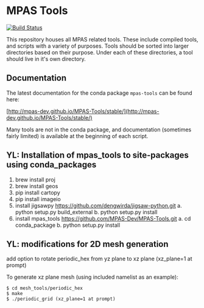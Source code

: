 # MPAS Tools

[![Build Status](https://dev.azure.com/MPAS-Dev/MPAS-Tools%20testing/_apis/build/status/MPAS-Dev.MPAS-Tools?branchName=master)](https://dev.azure.com/MPAS-Dev/MPAS-Tools%20testing/_build/latest?definitionId=4&branchName=master)

This repository houses all MPAS related tools. These include compiled tools,
and scripts with a variety of purposes. Tools should be sorted into larger
directories based on their purpose. Under each of these directories, a tool
should live in it's own directory.

## Documentation

The latest documentation for the conda package `mpas-tools` can be found here:

[http://mpas-dev.github.io/MPAS-Tools/stable/](http://mpas-dev.github.io/MPAS-Tools/stable/)

Many tools are not in the conda package, and documentation (sometimes fairly
limited) is available at the beginning of each script.

## YL: Installation of mpas_tools to site-packages using conda_packages
1. brew install proj
2. brew install geos
3. pip install cartopy
4. pip install imageio
5. install jigsawpy https://github.com/dengwirda/jigsaw-python.git
	a. python setup.py build_external
	b. python setup.py install
6. install mpas_tools https://github.com/MPAS-Dev/MPAS-Tools.git
	a. cd conda_package
	b. python setup.py install

## YL: modifications for 2D mesh generation
add option to rotate periodic_hex from yz plane to xz plane (xz_plane=1 at prompt)

To generate xz plane mesh (using included namelist as an example):

	$ cd mesh_tools/periodic_hex
	$ make
	$ ./periodic_grid (xz_plane=1 at prompt)
